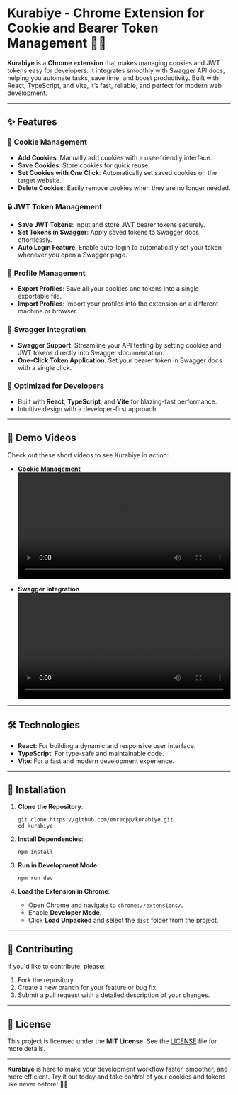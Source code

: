 # Kurabiye - Chrome Extension for Cookie and Bearer Token Management 🍪🔑

**Kurabiye** is a **Chrome extension** that makes managing cookies and JWT tokens easy for developers. It integrates smoothly with Swagger API docs, helping you automate tasks, save time, and boost productivity. Built with React, TypeScript, and Vite, it’s fast, reliable, and perfect for modern web development.

---

## ✨ Features

### 🔑 **Cookie Management**
- **Add Cookies**: Manually add cookies with a user-friendly interface.
- **Save Cookies**: Store cookies for quick reuse.
- **Set Cookies with One Click**: Automatically set saved cookies on the target website.
- **Delete Cookies**: Easily remove cookies when they are no longer needed.

### 🔒 **JWT Token Management**
- **Save JWT Tokens**: Input and store JWT bearer tokens securely.
- **Set Tokens in Swagger**: Apply saved tokens to Swagger docs effortlessly.
- **Auto Login Feature**: Enable auto-login to automatically set your token whenever you open a Swagger page.

### 🔄 **Profile Management**
- **Export Profiles**: Save all your cookies and tokens into a single exportable file.
- **Import Profiles**: Import your profiles into the extension on a different machine or browser.

### 📜 **Swagger Integration**
- **Swagger Support**: Streamline your API testing by setting cookies and JWT tokens directly into Swagger documentation.
- **One-Click Token Application**: Set your bearer token in Swagger docs with a single click.

### 🚀 **Optimized for Developers**
- Built with **React**, **TypeScript**, and **Vite** for blazing-fast performance.
- Intuitive design with a developer-first approach.

---

## 🎥 Demo Videos
Check out these short videos to see Kurabiye in action:

- **Cookie Management**
<video src="https://github.com/user-attachments/assets/4e92c2e6-8750-4e6f-93b9-b8c4aaeb2949" controls width="100%"></video>


- **Swagger Integration**
<video src="https://github.com/user-attachments/assets/f0cfefe2-568d-468b-b851-2c5f46d33a59" controls width="100%"></video>

---


## 🛠️ Technologies

- **React**: For building a dynamic and responsive user interface.
- **TypeScript**: For type-safe and maintainable code.
- **Vite**: For a fast and modern development experience.

---


## 🚀 Installation

1. **Clone the Repository**:
   ```
   git clone https://github.com/emrecpp/kurabiye.git
   cd kurabiye
   ```

2. **Install Dependencies**:
   ```
   npm install
   ```

3. **Run in Development Mode**:
   ```
   npm run dev
   ```

4. **Load the Extension in Chrome**:
   - Open Chrome and navigate to `chrome://extensions/`.
   - Enable **Developer Mode**.
   - Click **Load Unpacked** and select the `dist` folder from the project.

---


## 🤝 Contributing

If you'd like to contribute, please:
1. Fork the repository.
2. Create a new branch for your feature or bug fix.
3. Submit a pull request with a detailed description of your changes.

---

## 📜 License

This project is licensed under the **MIT License**. See the [LICENSE](LICENSE) file for more details.

---

**Kurabiye** is here to make your development workflow faster, smoother, and more efficient. Try it out today and take control of your cookies and tokens like never before! 🚀🍪
